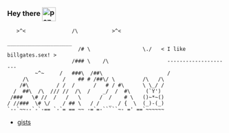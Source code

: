 ### Hey there <img width='32px' src="https://github.com/user-attachments/assets/0157f62b-e3e7-4b3c-8305-f43c14f56a3b" alt="pengue" align="center">


```
   >^<               /\           >^<               
                                                    _____________________      
                       /# \                 \./   < I like billgates.sex! >
                     /### \    /\                   ---------------------
         ~^~     /   ###\  /##\                     / 
     /\           /    ## # /##\/ \         /\   /\ 
    /#\         / /  /      /   # / #\      \ \_/ /
  /  ##\  /\  /// //  /\  /    _/  /  #\     (`Y') 
 /###   \# //  /   /   \      /  /    # \   ()~*~()
/ //###  \# \/    / ## \   / /   _  / {  \  (_)-(_)
`--`~~--`-`-== `-`= == ~~ -=`=-`````~- =' ==`~~~~~~
```

- [gists](https://gist.github.com/nuckle)


